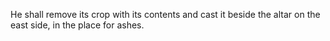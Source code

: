 He shall remove its crop with its contents and cast it beside the altar on the east side, in the place for ashes.
